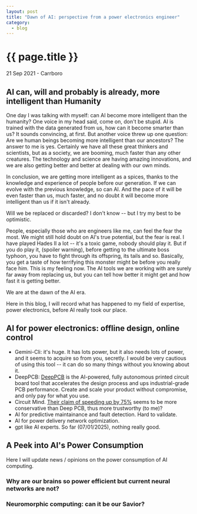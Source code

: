 ```yaml
---
layout: post
title: "Dawn of AI: perspective from a power electronics engineer"
category: 
  - blog
---
```


{{ page.title }}
================

<p class="meta">21 Sep 2021 - Carrboro</p>

## AI can, will and probably is already, more intelligent than Humanity
One day I was talking with myself: can AI become more intelligent than the humanity? One voice in my head said, come on, don't be stupid. AI is trained with the data generated from us, how can it become smarter than us? It sounds convincing, at first. But another voice threw up one question: Are we human beings becoming more intelligent than our ancestors? The answer to me is yes. Certainly we have all these great thinkers and scientists, but as a society, we are booming, much faster than any other creatures. The technology and science are having amazing innovations, and we are also getting better and better at dealing with our own minds. 

In conclusion, we are getting more intelligent as a spices, thanks to the knowledge and experience of people before our generation. If we can evolve with the previous knowledge, so can AI. And the pace of it will be even faster than us, much faster, and no doubt it will become more intelligent than us if it isn't already. 

Will we be replaced or discarded? I don't know -- but I try my best to be optimistic. 

People, especially those who are engineers like me, can feel the fear the most. We might still hold doubt on AI's true potential, but the fear is real. I have played Hades II a lot -- it's a toxic game, nobody should play it. But if you do play it, (spoiler warning), before getting to the ultimate boss typhoon, you have to fight through its offspring, its tails and so. Basically, you get a taste of how terrifying this monster might be before you really face him. This is my feeling now. The AI tools we are working with are surely far away from replacing us, but you can tell how better it might get and how fast it is getting better. 

We are at the dawn of the AI era. 

Here in this blog, I will record what has happened to my field of expertise, power electronics, before AI really took our place.

## AI for power electronics: offline design, online control
- Gemini-Cli: it's huge. It has lots power, but it also needs lots of power, and it seems to acquire so from you, secretly. I would be very cautious of using this tool -- it can do so many things without you knowing about it.
- DeepPCB: [DeepPCB](https://deeppcb.ai/) is the AI-powered, fully autonomous printed circuit board tool that accelerates the design process and ups industrial-grade PCB performance. Create and scale your product without compromise, and only pay for what you use.
- Circuit Mind. [Their claim of speeding up by 75%](https://www.circuitmind.io/) seems to be more conservative than Deep PCB, thus more trustworthy (to me)?
- AI for predictive maintainance and fault detection. Hard to validate.
- AI for power delivery network optimization. 
- gpt like AI experts. So far (07/01/2025), nothing really good.

## A Peek into AI's Power Consumption
Here I will update news / opinions on the power consumption of AI computing.

### Why are our brains so power efficient but current neural networks are not? 

### Neuromorphic computing: can it be our Savior?
